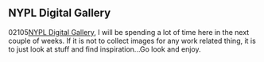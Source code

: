 <article><h2>NYPL Digital Gallery</h2><time><span class="day">0</span><span class="month">2</span><span class="year">105</span></time><a href="http://digitalgallery.nypl.org/nypldigital/index.cfm">NYPL Digital Gallery</a>, I will be spending a lot of time here in the next couple of weeks. If it is not to collect images for any work related thing, it is to just look at stuff and find inspiration...Go look and enjoy.</article>